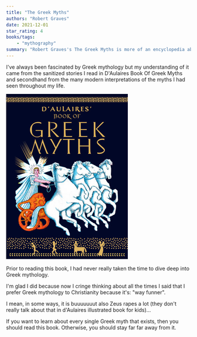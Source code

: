 ```yaml
---
title: "The Greek Myths"
authors: "Robert Graves"
date: 2021-12-01
star_rating: 4
books/tags:
    - "mythography"
summary: "Robert Graves's The Greek Myths is more of an encyclopedia about everything related to the Greek myths rather than a pure retelling of the myths themselves. It's not meant to entertain, it's meant to inform. Although, if learning everything there is to know about Greek myths sounds entertaining to you then this is the book for you."
---
```

I've always been fascinated by Greek mythology but my understanding of it came from the sanitized stories I read in D'Aulaires Book Of Greek Myths and secondhand from the many modern interpretations of the myths I had seen throughout my life.

![](d_aulaires_book_of_greek_myths.jpg)

Prior to reading this book, I had never really taken the time to dive deep into Greek mythology.

I'm glad I did because now I cringe thinking about all the times I said that I prefer Greek mythology to Christianity because it's: "way funner".

I mean, in some ways, it is buuuuuuut also Zeus rapes a lot (they don't really talk about that in d'Aulaires illustrated book for kids)...

If you want to learn about every single Greek myth that exists, then you should read this book. Otherwise, you should stay far far away from it.
